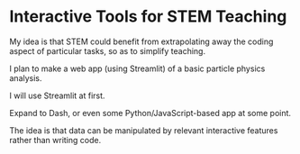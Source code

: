 # Interactive Tools for STEM Teaching

My idea is that STEM could benefit from extrapolating away the coding aspect of particular tasks, so as to simplify teaching.

I plan to make a web app (using Streamlit) of a basic particle physics analysis.

I will use Streamlit at first. 

Expand to Dash, or even some Python/JavaScript-based app at some point.

The idea is that data can be manipulated by relevant interactive features rather than writing code.
